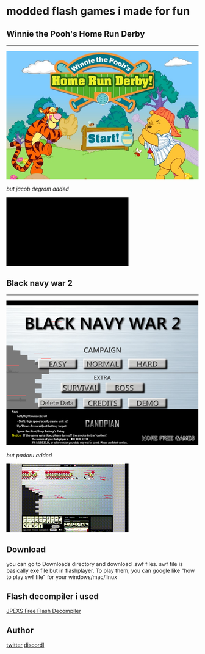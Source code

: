 
# modded flash games i made for fun


## Winnie the Pooh's Home Run Derby
---

![Earth](https://github.com/mushoku-ningen/modded-flash-games/blob/main/Pictures/homerunderby_en_screenshot.jpg)

_but jacob degrom added_

![Hhaha](https://github.com/mushoku-ningen/modded-flash-games/blob/main/Videos/output1.gif)


## Black navy war 2
---

![game](https://github.com/mushoku-ningen/modded-flash-games/blob/main/Pictures/black-navy-war-2.png)

_but padoru added_

![Hhaha](https://github.com/mushoku-ningen/modded-flash-games/blob/main/Videos/output.gif)




## Download 
you can go to Downloads directory and download .swf files. swf file is basically exe file but in flashplayer. To play them,  you can google like "how to play swf file" for your windows/mac/linux

## Flash decompiler i used
[JPEXS Free Flash Decompiler](https://github.com/jindrapetrik/jpexs-decompiler)

## Author 
[twitter](https://twitter.com/mlasdf2)
[discordl](https://discordapp.com/users/741246124710690880)
